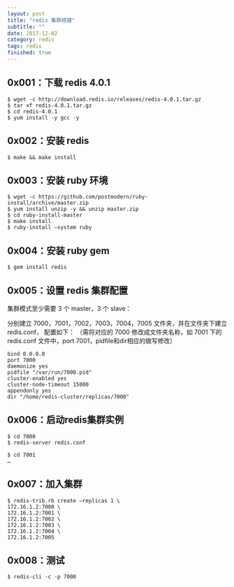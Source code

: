 ```yaml
---
layout: post
title: "redis 集群搭建"
subtitle: ""
date: 2017-12-02
category: redis
tags: redis
finished: true
---
```



## 0x001：下载 redis 4.0.1

```
$ wget -c http://download.redis.io/releases/redis-4.0.1.tar.gz
$ tar xf redis-4.0.1.tar.gz
$ cd redis-4.0.1
$ yum install -y gcc -y
```

## 0x002：安装 redis

```
$ make && make install
```

## 0x003：安装 ruby 环境

```
$ wget -c https://github.com/postmodern/ruby-install/archive/master.zip
$ yum install unzip -y && unzip master.zip
$ cd ruby-install-master
$ make install
$ ruby-install —system ruby
```

## 0x004：安装 ruby gem

```
$ gem install redis
```

## 0x005：设置 redis 集群配置

集群模式至少需要 3 个 master，3 个 slave：

分别建立
7000，7001，7002，7003，7004，7005 文件夹，并在文件夹下建立 redis.conf， 配置如下：
（需将对应的 7000 修改成文件夹名称，如 7001 下的 redis.conf 文件中，port 7001，pidfile和dir相应的做写修改）


```
bind 0.0.0.0
port 7000
daemonize yes
pidfile "/var/run/7000.pid"
cluster-enabled yes
cluster-node-timeout 15000
appendonly yes
dir "/home/redis-cluster/replicas/7000"
```

## 0x006：启动redis集群实例

```
$ cd 7000
$ redis-server redis.conf
```

```
$ cd 7001
…
```

## 0x007：加入集群

```
$ redis-trib.rb create –replicas 1 \
172.16.1.2:7000 \
172.16.1.2:7001 \
172.16.1.2:7002 \
172.16.1.2:7003 \
172.16.1.2:7004 \
172.16.1.2:7005
```

## 0x008：测试

```
$ redis-cli -c -p 7000
```

